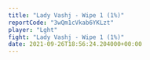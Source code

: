 ```yaml
---
title: "Lady Vashj - Wipe 1 (1%)"
reportCode: "3wQm1cVkab6YKLzt"
player: "Lght"
fight: "Lady Vashj - Wipe 1 (1%)"
date: 2021-09-26T18:56:24.204000+00:00
---
```

